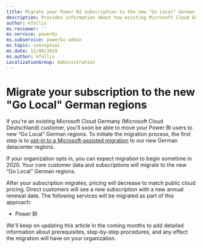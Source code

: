 ```yaml
---
title: Migrate your Power BI subscription to the new "Go Local" German regions
description: Provides information about how existing Microsoft Cloud Germany (Microsoft Cloud Deutschland) customers can migrate their Power BI users to new “Go Local” German regions.
author: kfollis
ms.reviewer: ''
ms.service: powerbi
ms.subservice: powerbi-admin
ms.topic: conceptual
ms.date: 12/09/2019
ms.author: kfollis
LocalizationGroup: Administration
---
```


# Migrate your subscription to the new "Go Local" German regions

If you're an existing Microsoft Cloud Germany (Microsoft Cloud Deutschland) customer, you'll soon be able to move your Power BI users to new “Go Local” German regions. To initiate the migration process, the first step is to [opt-in to a Microsoft-assisted migration](https://aka.ms/office365germanymoveoptin) to our new German datacenter regions.

If your organization opts in, you can expect migration to begin sometime in 2020. Your core customer data and subscriptions will migrate to the new “Go Local” German regions.

After your subscription migrates, pricing will decrease to match public cloud pricing. Direct customers will see a new subscription with a new annual renewal date. The following services will be migrated as part of this approach:

* Power BI

We'll keep on updating this article in the coming months to add detailed information about prerequisites, step-by-step procedures, and any effect the migration will have on your organization.
